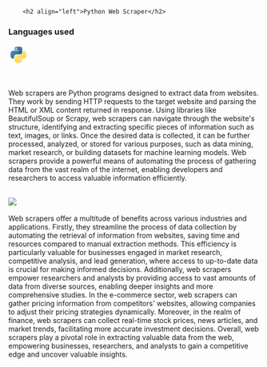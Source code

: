         <h2 align="left">Python Web Scraper</h2>
 
<h3 align="left">Languages used</h3>
<p align="left"> <a href="https://www.python.org" target="_blank" rel="noreferrer"> <img src="https://raw.githubusercontent.com/devicons/devicon/master/icons/python/python-original.svg" alt="python" width="40" height="40"/> </a> </p> 
<br> 
<p>Web scrapers are Python programs designed to extract data from websites. They work by sending HTTP requests to the target website and parsing the HTML or XML content returned in response. Using libraries like BeautifulSoup or Scrapy, web scrapers can navigate through the website's structure, identifying and extracting specific pieces of information such as text, images, or links. Once the desired data is collected, it can be further processed, analyzed, or stored for various purposes, such as data mining, market research, or building datasets for machine learning models. Web scrapers provide a powerful means of automating the process of gathering data from the vast realm of the internet, enabling developers and researchers to access valuable information efficiently.
</p>
<br>
<img src="https://miro.medium.com/v2/resize:fit:1024/1*nHfayfdmxAApbg84iMrJqQ.gif">
<br>
<p>Web scrapers offer a multitude of benefits across various industries and applications. Firstly, they streamline the process of data collection by automating the retrieval of information from websites, saving time and resources compared to manual extraction methods. This efficiency is particularly valuable for businesses engaged in market research, competitive analysis, and lead generation, where access to up-to-date data is crucial for making informed decisions. Additionally, web scrapers empower researchers and analysts by providing access to vast amounts of data from diverse sources, enabling deeper insights and more comprehensive studies. In the e-commerce sector, web scrapers can gather pricing information from competitors' websites, allowing companies to adjust their pricing strategies dynamically. Moreover, in the realm of finance, web scrapers can collect real-time stock prices, news articles, and market trends, facilitating more accurate investment decisions. Overall, web scrapers play a pivotal role in extracting valuable data from the web, empowering businesses, researchers, and analysts to gain a competitive edge and uncover valuable insights.</p>

